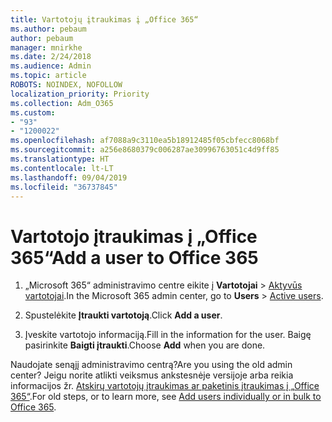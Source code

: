```yaml
---
title: Vartotojų įtraukimas į „Office 365“
ms.author: pebaum
author: pebaum
manager: mnirkhe
ms.date: 2/24/2018
ms.audience: Admin
ms.topic: article
ROBOTS: NOINDEX, NOFOLLOW
localization_priority: Priority
ms.collection: Adm_O365
ms.custom:
- "93"
- "1200022"
ms.openlocfilehash: af7088a9c3110ea5b18912485f05cbfecc8068bf
ms.sourcegitcommit: a256e8680379c006287ae30996763051c4d9ff85
ms.translationtype: HT
ms.contentlocale: lt-LT
ms.lasthandoff: 09/04/2019
ms.locfileid: "36737845"
---
```

# <a name="add-a-user-to-office-365"></a><span data-ttu-id="da36c-102">Vartotojo įtraukimas į „Office 365“</span><span class="sxs-lookup"><span data-stu-id="da36c-102">Add a user to Office 365</span></span>

1. <span data-ttu-id="da36c-103">„Microsoft 365“ administravimo centre eikite į **Vartotojai** >  [Aktyvūs vartotojai](https://admin.microsoft.com/Adminportal/Home?source=applauncher#/users).</span><span class="sxs-lookup"><span data-stu-id="da36c-103">In the Microsoft 365 admin center, go to **Users** >  [Active users](https://admin.microsoft.com/Adminportal/Home?source=applauncher#/users).</span></span>

2. <span data-ttu-id="da36c-104">Spustelėkite **Įtraukti vartotoją**.</span><span class="sxs-lookup"><span data-stu-id="da36c-104">Click **Add a user**.</span></span>

3. <span data-ttu-id="da36c-105">Įveskite vartotojo informaciją.</span><span class="sxs-lookup"><span data-stu-id="da36c-105">Fill in the information for the user.</span></span> <span data-ttu-id="da36c-106">Baigę pasirinkite **Baigti įtraukti**.</span><span class="sxs-lookup"><span data-stu-id="da36c-106">Choose **Add** when you are done.</span></span>

<span data-ttu-id="da36c-107">Naudojate senąjį administravimo centrą?</span><span class="sxs-lookup"><span data-stu-id="da36c-107">Are you using the old admin center?</span></span> <span data-ttu-id="da36c-108">Jeigu norite atlikti veiksmus ankstesnėje versijoje arba reikia informacijos žr. [Atskirų vartotojų įtraukimas ar paketinis įtraukimas į „Office 365“](https://docs.microsoft.com/office365/admin/add-users/add-users).</span><span class="sxs-lookup"><span data-stu-id="da36c-108">For old steps, or to learn more, see [ Add users individually or in bulk to Office 365](https://docs.microsoft.com/office365/admin/add-users/add-users).</span></span>
  